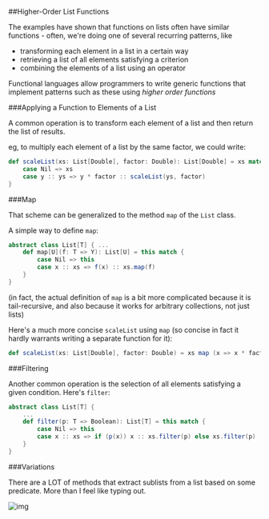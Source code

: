 ##Higher-Order List Functions

The examples have shown that functions on lists often have similar functions - often, we're doing one of several recurring patterns, like

* transforming each element in a list in a certain way
* retrieving a list of all elements satisfying a criterion
* combining the elements of a list using an operator

Functional languages allow programmers to write generic functions that implement patterns such as these using *higher order functions*

###Applying a Function to Elements of a List

A common operation is to transform each element of a list and then return the list of results.

eg, to multiply each element of a list by the same factor, we could write:

```scala
def scaleList(xs: List[Double], factor: Double): List[Double] = xs match {
	case Nil => xs
	case y :: ys => y * factor :: scaleList(ys, factor)
}
```

###Map

That scheme can be generalized to the method `map` of the `List` class.

A simple way to define `map`:

```scala
abstract class List[T] { ...
	def map[U](f: T => Y): List[U] = this match {
		case Nil => this
		case x :: xs => f(x) :: xs.map(f)
	}
}
```

(in fact, the actual definition of `map` is a bit more complicated because it is tail-recursive, and also because it works for arbitrary collections, not just lists)

Here's a much more concise `scaleList` using `map` (so concise in fact it hardly warrants writing a separate function for it):

```scala
def scaleList(xs: List[Double], factor: Double) = xs map (x => x * factor)
```

###Filtering

Another common operation is the selection of all elements satisfying a given condition. Here's `filter`:

```scala
abstract class List[T] {
	...
	def filter(p: T => Boolean): List[T] = this match {
		case Nil => this
		case x :: xs => if (p(x)) x :: xs.filter(p) else xs.filter(p)
	}
}
```

###Variations

There are a LOT of methods that extract sublists from a list based on some predicate. More than I feel like typing out.

![img](http://i.imgur.com/B6d4CcM.png)